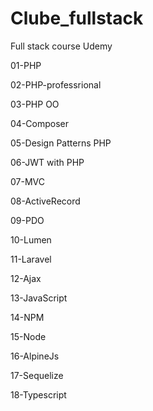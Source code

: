 # Clube_fullstack
 Full stack course Udemy

01-PHP

02-PHP-professrional

03-PHP OO

04-Composer

05-Design Patterns PHP

06-JWT with PHP

07-MVC

08-ActiveRecord

09-PDO

10-Lumen

11-Laravel

12-Ajax

13-JavaScript

14-NPM

15-Node

16-AlpineJs

17-Sequelize

18-Typescript
